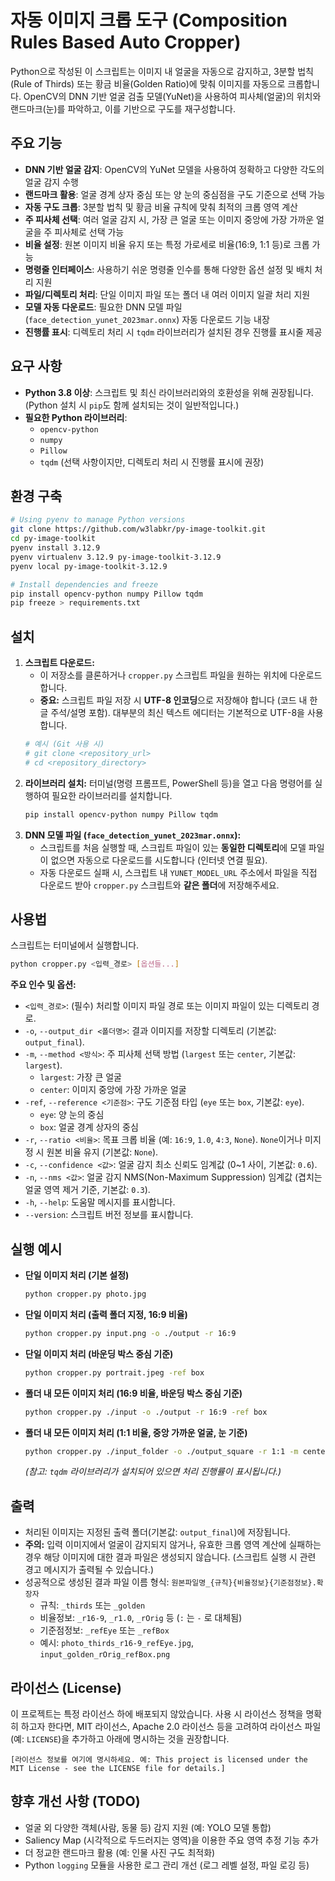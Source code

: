 # 자동 이미지 크롭 도구 (Composition Rules Based Auto Cropper)

Python으로 작성된 이 스크립트는 이미지 내 얼굴을 자동으로 감지하고, 3분할 법칙(Rule of Thirds) 또는 황금 비율(Golden Ratio)에 맞춰 이미지를 자동으로 크롭합니다. OpenCV의 DNN 기반 얼굴 검출 모델(YuNet)을 사용하여 피사체(얼굴)의 위치와 랜드마크(눈)를 파악하고, 이를 기반으로 구도를 재구성합니다.

## 주요 기능

* **DNN 기반 얼굴 감지**: OpenCV의 YuNet 모델을 사용하여 정확하고 다양한 각도의 얼굴 감지 수행
* **랜드마크 활용**: 얼굴 경계 상자 중심 또는 양 눈의 중심점을 구도 기준으로 선택 가능
* **자동 구도 크롭**: 3분할 법칙 및 황금 비율 규칙에 맞춰 최적의 크롭 영역 계산
* **주 피사체 선택**: 여러 얼굴 감지 시, 가장 큰 얼굴 또는 이미지 중앙에 가장 가까운 얼굴을 주 피사체로 선택 가능
* **비율 설정**: 원본 이미지 비율 유지 또는 특정 가로세로 비율(16:9, 1:1 등)로 크롭 가능
* **명령줄 인터페이스**: 사용하기 쉬운 명령줄 인수를 통해 다양한 옵션 설정 및 배치 처리 지원
* **파일/디렉토리 처리**: 단일 이미지 파일 또는 폴더 내 여러 이미지 일괄 처리 지원
* **모델 자동 다운로드**: 필요한 DNN 모델 파일(`face_detection_yunet_2023mar.onnx`) 자동 다운로드 기능 내장
* **진행률 표시**: 디렉토리 처리 시 `tqdm` 라이브러리가 설치된 경우 진행률 표시줄 제공

## 요구 사항

* **Python 3.8 이상**: 스크립트 및 최신 라이브러리와의 호환성을 위해 권장됩니다. (Python 설치 시 `pip`도 함께 설치되는 것이 일반적입니다.)
* **필요한 Python 라이브러리**:
    * `opencv-python`
    * `numpy`
    * `Pillow`
    * `tqdm` (선택 사항이지만, 디렉토리 처리 시 진행률 표시에 권장)

## 환경 구축

```bash
# Using pyenv to manage Python versions
git clone https://github.com/w3labkr/py-image-toolkit.git
cd py-image-toolkit
pyenv install 3.12.9
pyenv virtualenv 3.12.9 py-image-toolkit-3.12.9
pyenv local py-image-toolkit-3.12.9

# Install dependencies and freeze
pip install opencv-python numpy Pillow tqdm
pip freeze > requirements.txt
```

## 설치

1.  **스크립트 다운로드:**
    * 이 저장소를 클론하거나 `cropper.py` 스크립트 파일을 원하는 위치에 다운로드합니다.
    * **중요:** 스크립트 파일 저장 시 **UTF-8 인코딩**으로 저장해야 합니다 (코드 내 한글 주석/설명 포함). 대부분의 최신 텍스트 에디터는 기본적으로 UTF-8을 사용합니다.
    ```bash
    # 예시 (Git 사용 시)
    # git clone <repository_url>
    # cd <repository_directory>
    ```
2.  **라이브러리 설치:** 터미널(명령 프롬프트, PowerShell 등)을 열고 다음 명령어를 실행하여 필요한 라이브러리를 설치합니다.
    ```bash
    pip install opencv-python numpy Pillow tqdm
    ```
3.  **DNN 모델 파일 (`face_detection_yunet_2023mar.onnx`):**
    * 스크립트를 처음 실행할 때, 스크립트 파일이 있는 **동일한 디렉토리**에 모델 파일이 없으면 자동으로 다운로드를 시도합니다 (인터넷 연결 필요).
    * 자동 다운로드 실패 시, 스크립트 내 `YUNET_MODEL_URL` 주소에서 파일을 직접 다운로드 받아 `cropper.py` 스크립트와 **같은 폴더**에 저장해주세요.

## 사용법

스크립트는 터미널에서 실행합니다.

```bash
python cropper.py <입력_경로> [옵션들...]
```

**주요 인수 및 옵션:**

* `<입력_경로>`: (필수) 처리할 이미지 파일 경로 또는 이미지 파일이 있는 디렉토리 경로.
* `-o`, `--output_dir <폴더명>`: 결과 이미지를 저장할 디렉토리 (기본값: `output_final`).
* `-m`, `--method <방식>`: 주 피사체 선택 방법 (`largest` 또는 `center`, 기본값: `largest`).
    * `largest`: 가장 큰 얼굴
    * `center`: 이미지 중앙에 가장 가까운 얼굴
* `-ref`, `--reference <기준점>`: 구도 기준점 타입 (`eye` 또는 `box`, 기본값: `eye`).
    * `eye`: 양 눈의 중심
    * `box`: 얼굴 경계 상자의 중심
* `-r`, `--ratio <비율>`: 목표 크롭 비율 (예: `16:9`, `1.0`, `4:3`, `None`). `None`이거나 미지정 시 원본 비율 유지 (기본값: `None`).
* `-c`, `--confidence <값>`: 얼굴 감지 최소 신뢰도 임계값 (0~1 사이, 기본값: `0.6`).
* `-n`, `--nms <값>`: 얼굴 감지 NMS(Non-Maximum Suppression) 임계값 (겹치는 얼굴 영역 제거 기준, 기본값: `0.3`).
* `-h`, `--help`: 도움말 메시지를 표시합니다.
* `--version`: 스크립트 버전 정보를 표시합니다.

## 실행 예시

* **단일 이미지 처리 (기본 설정)**
    ```bash
    python cropper.py photo.jpg
    ```

* **단일 이미지 처리 (출력 폴더 지정, 16:9 비율)**
    ```bash
    python cropper.py input.png -o ./output -r 16:9
    ```

* **단일 이미지 처리 (바운딩 박스 중심 기준)**
    ```bash
    python cropper.py portrait.jpeg -ref box
    ```

* **폴더 내 모든 이미지 처리 (16:9 비율, 바운딩 박스 중심 기준)**
    ```bash
    python cropper.py ./input -o ./output -r 16:9 -ref box
    ```

* **폴더 내 모든 이미지 처리 (1:1 비율, 중앙 가까운 얼굴, 눈 기준)**
    ```bash
    python cropper.py ./input_folder -o ./output_square -r 1:1 -m center -ref eye
    ```
    *(참고: `tqdm` 라이브러리가 설치되어 있으면 처리 진행률이 표시됩니다.)*

## 출력

* 처리된 이미지는 지정된 출력 폴더(기본값: `output_final`)에 저장됩니다.
* **주의:** 입력 이미지에서 얼굴이 감지되지 않거나, 유효한 크롭 영역 계산에 실패하는 경우 해당 이미지에 대한 결과 파일은 생성되지 않습니다. (스크립트 실행 시 관련 경고 메시지가 출력될 수 있습니다.)
* 성공적으로 생성된 결과 파일 이름 형식: `원본파일명_{규칙}{비율정보}{기준점정보}.확장자`
    * 규칙: `_thirds` 또는 `_golden`
    * 비율정보: `_r16-9`, `_r1.0`, `_rOrig` 등 (`:` 는 `-` 로 대체됨)
    * 기준점정보: `_refEye` 또는 `_refBox`
    * 예시: `photo_thirds_r16-9_refEye.jpg`, `input_golden_rOrig_refBox.png`

## 라이선스 (License)

이 프로젝트는 특정 라이선스 하에 배포되지 않았습니다. 사용 시 라이선스 정책을 명확히 하고자 한다면, MIT 라이선스, Apache 2.0 라이선스 등을 고려하여 라이선스 파일(예: `LICENSE`)을 추가하고 아래에 명시하는 것을 권장합니다.

```
[라이선스 정보를 여기에 명시하세요. 예: This project is licensed under the MIT License - see the LICENSE file for details.]
```

## 향후 개선 사항 (TODO)

* 얼굴 외 다양한 객체(사람, 동물 등) 감지 지원 (예: YOLO 모델 통합)
* Saliency Map (시각적으로 두드러지는 영역)을 이용한 주요 영역 추정 기능 추가
* 더 정교한 랜드마크 활용 (예: 인물 사진 구도 최적화)
* Python `logging` 모듈을 사용한 로그 관리 개선 (로그 레벨 설정, 파일 로깅 등)
